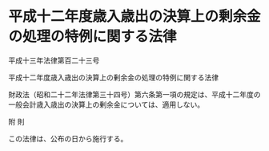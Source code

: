 # 平成十二年度歳入歳出の決算上の剰余金の処理の特例に関する法律

平成十三年法律第百二十三号

平成十二年度歳入歳出の決算上の剰余金の処理の特例に関する法律

財政法（昭和二十二年法律第三十四号）第六条第一項の規定は、平成十二年度の一般会計歳入歳出の決算上の剰余金については、適用しない。

附 則

この法律は、公布の日から施行する。
